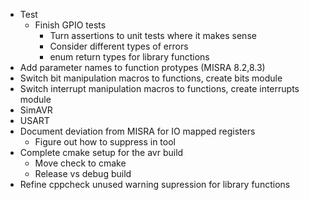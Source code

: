 * Test
  * Finish GPIO tests
    * Turn assertions to unit tests where it makes sense
    * Consider different types of errors
    * enum return types for library functions
* Add parameter names to function protypes (MISRA 8.2,8.3)
* Switch bit manipulation macros to functions, create bits module
* Switch interrupt manipulation macros to functions, create interrupts module
* SimAVR
* USART
* Document deviation from MISRA for IO mapped registers
  * Figure out how to suppress in tool
* Complete cmake setup for the avr build
  * Move check to cmake
  * Release vs debug build
* Refine cppcheck unused warning supression for library functions
